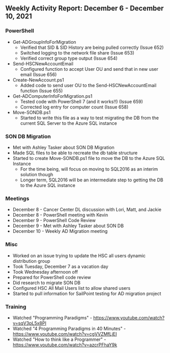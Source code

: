 ## Weekly Activity Report: December 6 - December 10, 2021

### PowerShell
* Get-ADGroupInfoForMigration
  * Verified that SID & SID History are being pulled correctly (Issue 652)
  * Switched logging to the network file share (Issue 653)
  * Verified correct group type output (Issue 654)
* Send-HSCNewAccountEmail
  * Configured function to accept User OU and send that in new user email (Issue 656)
* Create-NewAccount.ps1
  * Added code to send user OU to the Send-HSCNewAccountEmail function (Issue 655)
* Get-ADComputerInfoForMigration.ps1
  * Tested code with PowerShell 7 (and it works!!) (Issue 659)
  * Corrected log entry for computer count (Issue 658)
* Move-SONDB.ps1
  * Started to write this file as a way to test migrating the DB from the current SQL Server to the Azure SQL instance

### SON DB Migration
* Met with Ashley Tasker about SON DB Migration
* Made SQL files to be able to recreate the db table structure
* Started to create Move-SONDB.ps1 file to move the DB to the Azure SQL Instance
  * For the time being, will focus on moving to SQL2016 as an interim solution though
  * Longer term, SQL2016 will be an intermediate step to getting the DB to the Azure SQL instance

### Meetings
* December 8 - Cancer Center DL discussion with Lori, Matt, and Jackie
* December 8 - PowerShell meeting with Kevin
* December 9 - PowerShell Code Review
* December 9 - Met with Ashley Tasker about SON DB
* December 10 - Weekly AD Migration meeting

### Misc
* Worked on an issue trying to update the HSC all users dynamic distribution group
* Took Tuesday, December 7 as a vacation day
* Took Wednesday afternoon off
* Prepared for PowerShell code review
* Did research to migrate SON DB
* Configured HSC All Mail Users list to allow shared users
* Started to pull information for SailPoint testing for AD migration project

### Training
* Watched "Programming Paradigms" - https://www.youtube.com/watch?v=sqV3pL5x8PI
* Watched "4 Programming Paradigms in 40 Minutes" - https://www.youtube.com/watch?v=cgVVZMfLjEI
* Watched "How to think like a Programmer" - https://www.youtube.com/watch?v=azcrPFhaY9k


